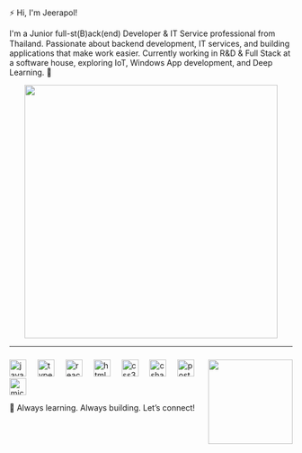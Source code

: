 ⚡️ Hi, I'm Jeerapol!

I'm a Junior full-st(ฺB)ack(end) Developer & IT Service professional from Thailand. Passionate about backend development, IT services, and building applications that make work easier. Currently working in R&D & Full Stack at a software house, exploring IoT, Windows App development, and Deep Learning. 🚀
<div align="center">
<img align="center" height="450" src="https://wallpapers-clan.com/wp-content/uploads/2024/03/bongo-cat-meme-gif-desktop-wallpaper-preview.gif"  />
</div>


---


###

<img align="right" height="150" src="https://www.icegif.com/wp-content/uploads/2022/05/icegif-724.gif"  />

###

<div align="left">
  <img src="https://cdn.jsdelivr.net/gh/devicons/devicon/icons/javascript/javascript-original.svg" height="30" alt="javascript logo"  />
  <img width="12" />
  <img src="https://cdn.jsdelivr.net/gh/devicons/devicon/icons/typescript/typescript-original.svg" height="30" alt="typescript logo"  />
  <img width="12" />
  <img src="https://cdn.jsdelivr.net/gh/devicons/devicon/icons/react/react-original.svg" height="30" alt="react logo"  />
  <img width="12" />
  <img src="https://cdn.jsdelivr.net/gh/devicons/devicon/icons/html5/html5-original.svg" height="30" alt="html5 logo"  />
  <img width="12" />
  <img src="https://cdn.jsdelivr.net/gh/devicons/devicon/icons/css3/css3-original.svg" height="30" alt="css3 logo"  />
  <img width="12" />
  <img src="https://cdn.jsdelivr.net/gh/devicons/devicon/icons/csharp/csharp-original.svg" height="30" alt="csharp logo"  />
  <img width="12" />
  <img src="https://cdn.jsdelivr.net/gh/devicons/devicon/icons/postgresql/postgresql-original.svg" height="30" alt="postgresql logo"  />
  <img width="12" />
  <img src="https://cdn.jsdelivr.net/gh/devicons/devicon/icons/microsoftsqlserver/microsoftsqlserver-plain.svg" height="30" alt="microsoftsqlserver logo"  />
</div>

🚀 Always learning. Always building. Let’s connect!
